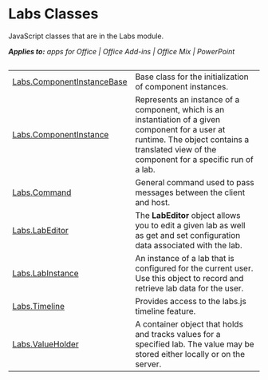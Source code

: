 
# Labs Classes
JavaScript classes that are in the Labs module.

 _**Applies to:** apps for Office | Office Add-ins | Office Mix | PowerPoint_



## 


|||
|:-----|:-----|
|[Labs.ComponentInstanceBase](../powerpoint/office-mix/reference/labs.componentinstancebase.md)|Base class for the initialization of component instances.|
|[Labs.ComponentInstance](../powerpoint/office-mix/reference/labs.componentinstance.md)|Represents an instance of a component, which is an instantiation of a given component for a user at runtime. The object contains a translated view of the component for a specific run of a lab.|
|[Labs.Command](../powerpoint/office-mix/reference/labs.command.md)|General command used to pass messages between the client and host.|
|[Labs.LabEditor](../powerpoint/office-mix/reference/labs.labeditor.md)|The  **LabEditor** object allows you to edit a given lab as well as get and set configuration data associated with the lab.|
|[Labs.LabInstance](../powerpoint/office-mix/reference/labs.labinstance.md)|An instance of a lab that is configured for the current user. Use this object to record and retrieve lab data for the user.|
|[Labs.Timeline](../powerpoint/office-mix/reference/labs.timeline.md)|Provides access to the labs.js timeline feature.|
|[Labs.ValueHolder](../powerpoint/office-mix/reference/labs.valueholder.md)|A container object that holds and tracks values for a specified lab. The value may be stored either locally or on the server.|
